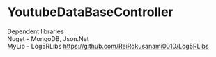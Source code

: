 # YoutubeDataBaseController  
  
Dependent libraries  
Nuget - MongoDB, Json.Net  
MyLib - Log5RLibs <https://github.com/ReiRokusanami0010/Log5RLibs>
